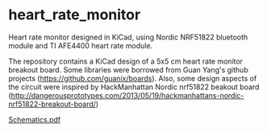 # heart_rate_monitor
Heart rate monitor designed in KiCad, using Nordic NRF51822 bluetooth module and TI AFE4400 heart rate module.

The repository contains a KiCad design of a 5x5 cm heart rate monitor breakout board. Some libraries were borrowed from Guan Yang's github projects (https://github.com/guanix/boards). Also, some design aspects of the circuit were inspired by HackManhattan Nordic nrf51822 beakout board (http://dangerousprototypes.com/2013/05/19/hackmanhattans-nordic-nrf51822-breakout-board/)

[Schematics.pdf](https://github.com/jkravanja/heart_rate_monitor/blob/master/hr.pdf)
